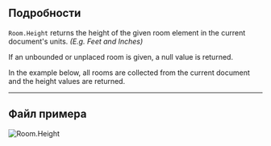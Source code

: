 ## Подробности
`Room.Height` returns the height of the given room element in the current document's units. _(E.g. Feet and Inches)_

If an unbounded or unplaced room is given, a null value is returned.

In the example below, all rooms are collected from the current document and the height values are returned.
___
## Файл примера

![Room.Height](./Revit.Elements.Room.Height_img.jpg)
